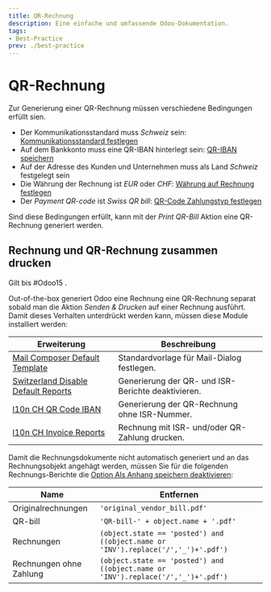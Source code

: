 ```yaml
---
title: QR-Rechnung
description: Eine einfache und umfassende Odoo-Dokumentation.
tags:
- Best-Practice
prev: ./best-practice
---
```

# QR-Rechnung

Zur Generierung einer QR-Rechnung müssen verschiedene Bedingungen erfüllt sien.

* Der Kommunikationsstandard muss *Schweiz* sein: [Kommunikationsstandard festlegen](Finance.md#Kommunikationsstandard%20festlegen)
* Auf dem Bankkonto muss eine QR-IBAN hinterlegt sein: [QR-IBAN speichern](Finance%20Payments.md#QR-IBAN%20speichern)
* Auf der Adresse des Kunden und Unternehmen muss als Land *Schweiz* festgelegt sein
* Die Währung der Rechnung ist *EUR* oder *CHF*: [Währung auf Rechnung festlegen](Finance%20Multicurrency.md#Währung%20auf%20Rechnung%20festlegen)
* Der *Payment QR-code* ist *Swiss QR bill*: [QR-Code Zahlungstyp festlegen](Finance%20Payments.md#QR-Code%20Zahlungstyp%20festlegen)

Sind diese Bedingungen erfüllt, kann mit der *Print QR-Bill* Aktion eine QR-Rechnung generiert werden. 

## Rechnung und QR-Rechnung zusammen drucken

Gilt bis #Odoo15 .

Out-of-the-box generiert Odoo eine Rechnung eine QR-Rechnung separat sobald man die Aktion *Senden & Drucken* auf einer Rechnung ausführt. Damit dieses Verhalten unterdrückt werden kann, müssen diese Module installiert werden:

| Erweiterung                                                                         | Beschreibung                                       |
| ----------------------------------------------------------------------------------- | -------------------------------------------------- |
| [Mail Composer Default Template](Mail%20Composer%20Default%20Template.md)           | Standardvorlage für Mail-Dialog festlegen.         |
| [Switzerland Disable Default Reports](Switzerland%20Disable%20Default%20Reports.md) | Generierung der QR- und ISR-Berichte deaktivieren. |
| [l10n CH QR Code IBAN](l10n%20CH%20QR%20Code%20IBAN.md)                                   | Generierung der QR-Rechnung ohne ISR-Nummer.       |
| [l10n CH Invoice Reports](l10n%20CH%20Invoice%20Reports.md)                         | Rechnung mit ISR- und/oder QR-Zahlung drucken.     |

Damit die Rechnungsdokumente nicht automatisch generiert und an das Rechnungsobjekt angehägt werden, müssen Sie für die folgenden Rechnungs-Berichte die [Option Als Anhang speichern deaktivieren](Development%20Reports.md#Option%20Als%20Anhang%20speichern%20deaktivieren):

| Name                    | Entfernen                                                                         |
| ----------------------- | --------------------------------------------------------------------------------- |
| Originalrechnungen      | `'original_vendor_bill.pdf'`                                                      |
| QR-bill                 | `'QR-bill-' + object.name + '.pdf'`                                               |
| Rechnungen              | `(object.state == 'posted') and ((object.name or 'INV').replace('/','_')+'.pdf')` |
| Rechnungen ohne Zahlung | `(object.state == 'posted') and ((object.name or 'INV').replace('/','_')+'.pdf')` |
